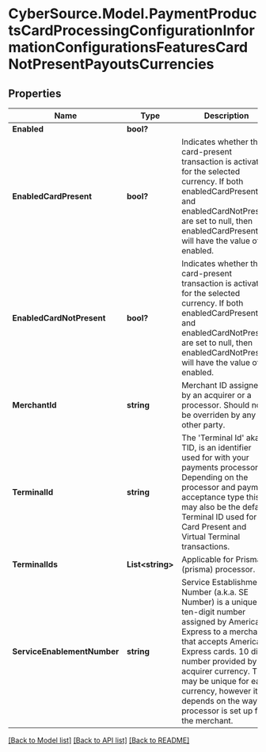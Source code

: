 # CyberSource.Model.PaymentProductsCardProcessingConfigurationInformationConfigurationsFeaturesCardNotPresentPayoutsCurrencies
## Properties

Name | Type | Description | Notes
------------ | ------------- | ------------- | -------------
**Enabled** | **bool?** |  | [optional] 
**EnabledCardPresent** | **bool?** | Indicates whether the card-present transaction is activated for the selected currency. If both enabledCardPresent and enabledCardNotPresent are set to null, then enabledCardPresent will have the value of enabled.  | [optional] 
**EnabledCardNotPresent** | **bool?** | Indicates whether the card-present transaction is activated for the selected currency. If both enabledCardPresent and enabledCardNotPresent are set to null, then enabledCardNotPresent will have the value of enabled.  | [optional] 
**MerchantId** | **string** | Merchant ID assigned by an acquirer or a processor. Should not be overriden by any other party. | [optional] 
**TerminalId** | **string** | The &#39;Terminal Id&#39; aka TID, is an identifier used for with your payments processor. Depending on the processor and payment acceptance type this may also be the default Terminal ID used for Card Present and Virtual Terminal transactions.  | [optional] 
**TerminalIds** | **List&lt;string&gt;** | Applicable for Prisma (prisma) processor. | [optional] 
**ServiceEnablementNumber** | **string** | Service Establishment Number (a.k.a. SE Number) is a unique ten-digit number assigned by American Express to a merchant that accepts American Express cards. 10 digit number provided by acquirer currency. This may be unique for each currency, however it depends on the way the processor is set up for the merchant.  | [optional] 

[[Back to Model list]](../README.md#documentation-for-models) [[Back to API list]](../README.md#documentation-for-api-endpoints) [[Back to README]](../README.md)

